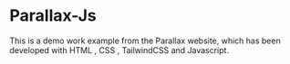 # Parallax-Js
This is a demo work example from the Parallax website, which has been developed with HTML , CSS , TailwindCSS and Javascript.
